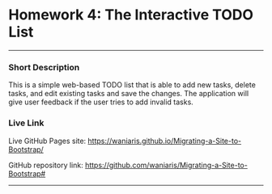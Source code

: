 # Homework 4: The Interactive TODO List
---

### **Short Description**

This is a simple web-based TODO list that is able to add new tasks, delete tasks, and edit existing tasks and save the changes. The application will give user feedback if the user tries to add invalid tasks.


### **Live Link**

Live GitHub Pages site:
https://waniaris.github.io/Migrating-a-Site-to-Bootstrap/

GitHub repository link:
https://github.com/waniaris/Migrating-a-Site-to-Bootstrap#

---